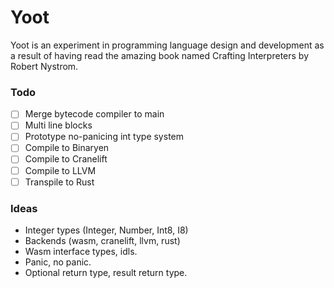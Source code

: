 # Yoot

Yoot is an experiment in programming language design and development as a result of having read the amazing book named Crafting Interpreters by Robert Nystrom.

### Todo

- [ ] Merge bytecode compiler to main
- [ ] Multi line blocks
- [ ] Prototype no-panicing int type system
- [ ] Compile to Binaryen
- [ ] Compile to Cranelift
- [ ] Compile to LLVM
- [ ] Transpile to Rust

### Ideas

- Integer types (Integer, Number, Int8, I8)
- Backends (wasm, cranelift, llvm, rust)
- Wasm interface types, idls.
- Panic, no panic.
- Optional return type, result return type.